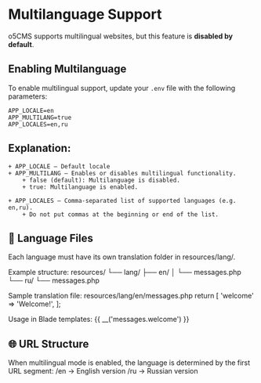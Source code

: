 # Multilanguage Support

o5CMS supports multilingual websites, but this feature is **disabled by default**.

## Enabling Multilanguage

To enable multilingual support, update your `.env` file with the following parameters:

```dotenv
APP_LOCALE=en
APP_MULTILANG=true
APP_LOCALES=en,ru
```

## Explanation:

    + APP_LOCALE — Default locale
    + APP_MULTILANG — Enables or disables multilingual functionality.
        + false (default): Multilanguage is disabled.
        + true: Multilanguage is enabled.

    + APP_LOCALES — Comma-separated list of supported languages (e.g. en,ru).
        + Do not put commas at the beginning or end of the list.

## 📁 Language Files

Each language must have its own translation folder in resources/lang/.

Example structure:
resources/
└── lang/
    ├── en/
    │   └── messages.php
    └── ru/
        └── messages.php

Sample translation file: resources/lang/en/messages.php
return [
    'welcome' => 'Welcome!',
];

Usage in Blade templates:
{{ __('messages.welcome') }}

## 🌐 URL Structure

When multilingual mode is enabled, the language is determined by the first URL segment:
/en → English version
/ru → Russian version